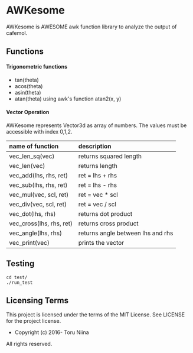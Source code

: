 AWKesome
====

AWKesome is AWESOME awk function library to analyze the output of cafemol.

## Functions

#### Trigonometric functions 
- tan(theta)
- acos(theta)
- asin(theta)
- atan(theta)
using awk's function atan2(x, y)

#### Vector Operation
AWKesome represents Vector3d as array of numbers. The values must be accessible 
with index 0,1,2.

| name of function          | description                       |
|:--------------------------|:----------------------------------|
| vec\_len\_sq(vec)         | returns squared length            |
| vec\_len(vec)             | returns length                    |
| vec\_add(lhs, rhs, ret)   | ret = lhs + rhs                   |
| vec\_sub(lhs, rhs, ret)   | ret = lhs - rhs                   |
| vec\_mul(vec, scl, ret)   | ret = vec * scl                   |
| vec\_div(vec, scl, ret)   | ret = vec / scl                   |
| vec\_dot(lhs, rhs)        | returns dot product               |
| vec\_cross(lhs, rhs, ret) | returns cross product             |
| vec\_angle(lhs, rhs)      | returns angle between lhs and rhs |
| vec\_print(vec)           | prints the vector                 |

## Testing

    cd test/
    ./run_test

## Licensing Terms
This project is licensed under the terms of the MIT License.
See LICENSE for the project license.

- Copyright (c) 2016- Toru Niina

All rights reserved.
